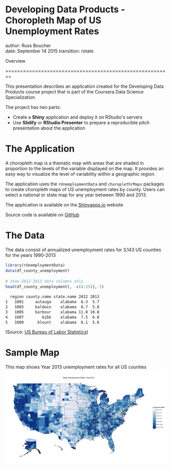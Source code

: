 Developing Data Products - Choropleth Map of US Unemployment Rates
========================================================
author: Russ Boucher    
date: September 14 2015
transition: rotate

Overview

========================================================

This presentation describes an application created for the Developing Data Products course project that is part of the Coursera Data Science Specialization

The project has two parts:

- Create a **Shiny** application and deploy it on RStudio's servers 
- Use **Slidify** or **RStudio Presenter** to prepare a reproducible pitch presentation about the application

The Application
========================================================

A choropleth map is a thematic map with areas that are shaded in proportion to the levels of the variable displayed on the map. It provides an easy way to visualize the level of variability within a geographic region.

The application uses the `rUnemploymentData` and `choroplethrMaps` packages to create choropleth maps of US unemployment rates by county. Users can select a national or state map for any year between 1990 and 2013.

The application is available on the <a href = 'https://krashski.shinyapps.io/choropleth-ui-data'>Shinyapps.io</a> website 

Source code is available on <a href = 'https://github.com/krashski/Developing-Data-Products/tree/master/choropleth-ui-data'>GitHub</a>

The Data
========================================================
The data consist of annualized unemployment rates for 3,143 US counties for the years 1990-2013

```r
library(rUnemploymentData)
data(df_county_unemployment)

# show 2012-2013 data columns only
head(df_county_unemployment[, -c(4:25)], 5)
```

```
  region county.name state.name 2012 2013
1   1001     autauga    alabama  6.3  5.7
2   1003     baldwin    alabama  6.7  5.8
3   1005     barbour    alabama 11.0 10.0
4   1007        bibb    alabama  7.5  6.8
5   1009      blount    alabama  6.1  5.6
```
(Source: <a href = 'http://www.bls.gov/lau/'>US Bureau of Labor Statistics</a>)

Sample Map
========================================================
This map shows Year 2013 unemployment rates for all US counties
![](choropleth-ui-data-figure/map1.png)
